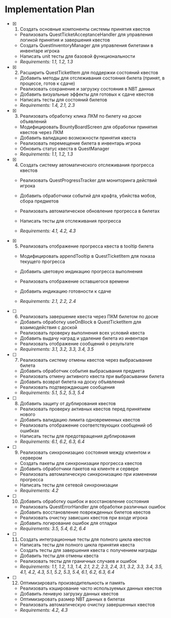 # Implementation Plan

- [x] 1. Создать основные компоненты системы принятия квестов

  - Реализовать QuestTicketAcceptanceHandler для управления логикой принятия и завершения квестов
  - Создать QuestInventoryManager для управления билетами в инвентаре игрока
  - Написать unit тесты для базовой функциональности
  - _Requirements: 1.1, 1.2, 1.3_

- [x] 2. Расширить QuestTicketItem для поддержки состояний квестов

  - Добавить методы для отслеживания состояния билета (принят, в процессе, готов к сдаче)
  - Реализовать сохранение и загрузку состояния в NBT данных
  - Добавить визуальные эффекты для готовых к сдаче квестов
  - Написать тесты для состояний билетов
  - _Requirements: 1.4, 2.1, 2.3_

- [x] 3. Реализовать обработку клика ЛКМ по билету на доске объявлений

  - Модифицировать BountyBoardScreen для обработки принятия квестов через ЛКМ
  - Добавить валидацию возможности принятия квеста
  - Реализовать перемещение билета в инвентарь игрока
  - Обновить статус квеста в QuestManager
  - _Requirements: 1.1, 1.2, 1.3_

- [x] 4. Создать систему автоматического отслеживания прогресса квестов

  - Реализовать QuestProgressTracker для мониторинга действий игрока
  - Добавить обработчики событий для крафта, убийства мобов, сбора предметов

  - Реализовать автоматическое обновление прогресса в билетах
  - Написать тесты для отслеживания прогресса
  - _Requirements: 4.1, 4.2, 4.3_

- [x] 5. Реализовать отображение прогресса квеста в tooltip билета







  - Модифицировать appendTooltip в QuestTicketItem для показа текущего прогресса
  - Добавить цветовую индикацию прогресса выполнения
  - Реализовать отображение оставшегося времени


  - Добавить индикацию готовности к сдаче

  - _Requirements: 2.1, 2.2, 2.4_

- [ ] 6. Реализовать завершение квеста через ПКМ билетом по доске

  - Добавить обработку useOnBlock в QuestTicketItem для взаимодействия с доской
  - Реализовать проверку выполнения всех условий квеста
  - Добавить выдачу наград и удаление билета из инвентаря
  - Реализовать отображение сообщений о результате
  - _Requirements: 3.1, 3.2, 3.3, 3.4, 3.5_

- [ ] 7. Реализовать систему отмены квестов через выбрасывание билета

  - Добавить обработчик события выбрасывания предмета
  - Реализовать отмену активного квеста при выбрасывании билета
  - Добавить возврат билета на доску объявлений
  - Реализовать подтверждающие сообщения
  - _Requirements: 5.1, 5.2, 5.3, 5.4_

- [ ] 8. Добавить защиту от дублирования квестов

  - Реализовать проверку активных квестов перед принятием нового
  - Добавить валидацию лимита одновременных квестов
  - Реализовать отображение соответствующих сообщений об ошибках
  - Написать тесты для предотвращения дублирования
  - _Requirements: 6.1, 6.2, 6.3, 6.4_

- [ ] 9. Реализовать синхронизацию состояния между клиентом и сервером

  - Создать пакеты для синхронизации прогресса квестов
  - Добавить обработчики пакетов на клиенте и сервере
  - Реализовать автоматическую синхронизацию при изменении прогресса
  - Написать тесты для сетевой синхронизации
  - _Requirements: 4.2_

- [ ] 10. Добавить обработку ошибок и восстановление состояния

  - Реализовать QuestErrorHandler для обработки различных ошибок
  - Добавить восстановление поврежденных билетов квестов
  - Реализовать очистку зависших квестов при входе игрока
  - Добавить логирование ошибок для отладки
  - _Requirements: 3.5, 5.4, 6.2, 6.4_

- [ ] 11. Создать интеграционные тесты для полного цикла квестов

  - Написать тесты для полного цикла принятия квеста
  - Создать тесты для завершения квеста с получением награды
  - Добавить тесты для отмены квеста
  - Реализовать тесты для граничных случаев и ошибок
  - _Requirements: 1.1, 1.2, 1.3, 1.4, 2.1, 2.2, 2.3, 2.4, 3.1, 3.2, 3.3, 3.4, 3.5, 4.1, 4.2, 4.3, 5.1, 5.2, 5.3, 5.4, 6.1, 6.2, 6.3, 6.4_

- [ ] 12. Оптимизировать производительность и память
  - Реализовать кэширование часто используемых данных квестов
  - Добавить ленивую загрузку данных квестов
  - Оптимизировать размер NBT данных в билетах
  - Реализовать автоматическую очистку завершенных квестов
  - _Requirements: 4.2, 4.3_
